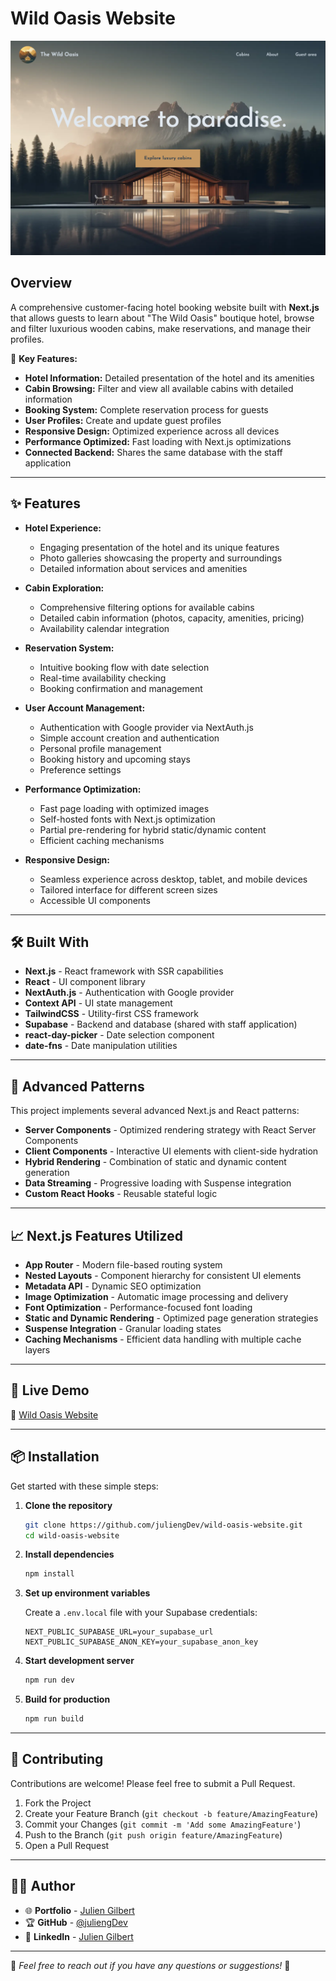 # Wild Oasis Website

![Customer Facing Hotel Booking Website](./preview.jpg)

## Overview

A comprehensive customer-facing hotel booking website built with **Next.js** that allows guests to learn about "The Wild Oasis" boutique hotel, browse and filter luxurious wooden cabins, make reservations, and manage their profiles.

🏨 **Key Features:**

- **Hotel Information:** Detailed presentation of the hotel and its amenities
- **Cabin Browsing:** Filter and view all available cabins with detailed information
- **Booking System:** Complete reservation process for guests
- **User Profiles:** Create and update guest profiles
- **Responsive Design:** Optimized experience across all devices
- **Performance Optimized:** Fast loading with Next.js optimizations
- **Connected Backend:** Shares the same database with the staff application

---

## ✨ Features

- **Hotel Experience:**

  - Engaging presentation of the hotel and its unique features
  - Photo galleries showcasing the property and surroundings
  - Detailed information about services and amenities

- **Cabin Exploration:**

  - Comprehensive filtering options for available cabins
  - Detailed cabin information (photos, capacity, amenities, pricing)
  - Availability calendar integration

- **Reservation System:**

  - Intuitive booking flow with date selection
  - Real-time availability checking
  - Booking confirmation and management

- **User Account Management:**

  - Authentication with Google provider via NextAuth.js
  - Simple account creation and authentication
  - Personal profile management
  - Booking history and upcoming stays
  - Preference settings

- **Performance Optimization:**

  - Fast page loading with optimized images
  - Self-hosted fonts with Next.js optimization
  - Partial pre-rendering for hybrid static/dynamic content
  - Efficient caching mechanisms

- **Responsive Design:**
  - Seamless experience across desktop, tablet, and mobile devices
  - Tailored interface for different screen sizes
  - Accessible UI components

---

## 🛠 Built With

- **Next.js** - React framework with SSR capabilities
- **React** - UI component library
- **NextAuth.js** - Authentication with Google provider
- **Context API** - UI state management
- **TailwindCSS** - Utility-first CSS framework
- **Supabase** - Backend and database (shared with staff application)
- **react-day-picker** - Date selection component
- **date-fns** - Date manipulation utilities

---

## 🧠 Advanced Patterns

This project implements several advanced Next.js and React patterns:

- **Server Components** - Optimized rendering strategy with React Server Components
- **Client Components** - Interactive UI elements with client-side hydration
- **Hybrid Rendering** - Combination of static and dynamic content generation
- **Data Streaming** - Progressive loading with Suspense integration
- **Custom React Hooks** - Reusable stateful logic

---

## 📈 Next.js Features Utilized

- **App Router** - Modern file-based routing system
- **Nested Layouts** - Component hierarchy for consistent UI elements
- **Metadata API** - Dynamic SEO optimization
- **Image Optimization** - Automatic image processing and delivery
- **Font Optimization** - Performance-focused font loading
- **Static and Dynamic Rendering** - Optimized page generation strategies
- **Suspense Integration** - Granular loading states
- **Caching Mechanisms** - Efficient data handling with multiple cache layers

---

## 🚀 Live Demo

🔗 [Wild Oasis Website](https://wildoasis-booking.vercel.app/)

---

## 📦 Installation

Get started with these simple steps:

1. **Clone the repository**

   ```bash
   git clone https://github.com/juliengDev/wild-oasis-website.git
   cd wild-oasis-website
   ```

2. **Install dependencies**

   ```bash
   npm install
   ```

3. **Set up environment variables**

   Create a `.env.local` file with your Supabase credentials:

   ```
   NEXT_PUBLIC_SUPABASE_URL=your_supabase_url
   NEXT_PUBLIC_SUPABASE_ANON_KEY=your_supabase_anon_key
   ```

4. **Start development server**

   ```bash
   npm run dev
   ```

5. **Build for production**

   ```bash
   npm run build
   ```

---

## 🤝 Contributing

Contributions are welcome! Please feel free to submit a Pull Request.

1. Fork the Project
2. Create your Feature Branch (`git checkout -b feature/AmazingFeature`)
3. Commit your Changes (`git commit -m 'Add some AmazingFeature'`)
4. Push to the Branch (`git push origin feature/AmazingFeature`)
5. Open a Pull Request

---

## 👨‍💻 Author

- 🌐 **Portfolio** - [Julien Gilbert](https://juliengilbert.com/)
- 🏆 **GitHub** - [@juliengDev](https://github.com/juliengDev)
- 💼 **LinkedIn** - [Julien Gilbert](https://www.linkedin.com/in/julien-gilbert-reactjs/)

---

🎯 _Feel free to reach out if you have any questions or suggestions!_ 🚀